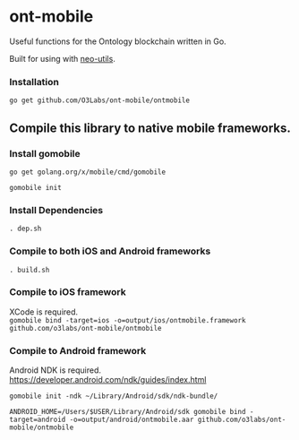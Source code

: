 # ont-mobile
Useful functions for the Ontology blockchain written in Go.

Built for using with [neo-utils](https://github.com/O3Labs/neo-utils).

### Installation
```
go get github.com/O3Labs/ont-mobile/ontmobile
```

## Compile this library to native mobile frameworks.

### Install gomobile
```
go get golang.org/x/mobile/cmd/gomobile

gomobile init
```  

### Install Dependencies
```
. dep.sh
```

### Compile to both iOS and Android frameworks
```
. build.sh
```

### Compile to iOS framework
XCode is required.  
`gomobile bind -target=ios -o=output/ios/ontmobile.framework github.com/o3labs/ont-mobile/ontmobile`

### Compile to Android framework
Android NDK is required. https://developer.android.com/ndk/guides/index.html  
```
gomobile init -ndk ~/Library/Android/sdk/ndk-bundle/

ANDROID_HOME=/Users/$USER/Library/Android/sdk gomobile bind -target=android -o=output/android/ontmobile.aar github.com/o3labs/ont-mobile/ontmobile
```

